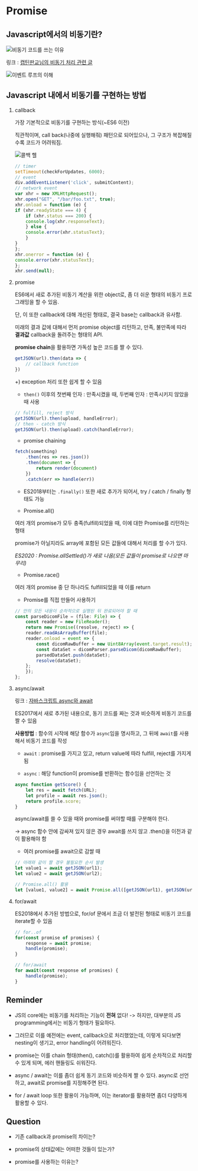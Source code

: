 # Promise

## Javascript에서의 비동기란?

![비동기 코드를 쓰는 이유](https://res.cloudinary.com/practicaldev/image/fetch/s--IB0Ikc71--/c_imagga_scale,f_auto,fl_progressive,h_900,q_auto,w_1600/https://cl.ly/3N0P302P0H2g/Image%25202018-07-19%2520at%25209.16.55%2520AM.png)

링크 : [캡틴판교님의 비동기 처리 관련 글](https://joshua1988.github.io/web-development/javascript/javascript-asynchronous-operation)

![이벤트 루프의 이해](https://poiemaweb.com/img/event-loop.png)

## Javascript 내에서 비동기를 구현하는 방법

1. callback

    가장 기본적으로 비동기를 구현하는 방식(~ES6 이전)

    직관적이며, call back(나중에 실행해줘) 패턴으로 되어있으나, 그 구조가 복잡해질 수록 코드가 어려워짐.

    ![콜백 헬](https://img1.daumcdn.net/thumb/R800x0/?scode=mtistory2&fname=https%3A%2F%2Ft1.daumcdn.net%2Fcfile%2Ftistory%2F2362E03357889CBE1D)


    ```javascript
    // timer
    setTimeout(checkForUpdates, 6000);
    // event
    div.addEventListener('click', submitContent);
    // network event
    var xhr = new XMLHttpRequest();
    xhr.open("GET", "/bar/foo.txt", true);
    xhr.onload = function (e) {
    if (xhr.readyState === 4) {
        if (xhr.status === 200) {
        console.log(xhr.responseText);
        } else {
        console.error(xhr.statusText);
        }
    }
    };
    xhr.onerror = function (e) {
    console.error(xhr.statusText);
    };
    xhr.send(null); 
    ```

2. promise

    ES6에서 새로 추가된 비동기 계산을 위한 object로, 좀 더 쉬운 형태의 비동기 프로그래밍을 할 수 있음.

    단, 이 또한 callback에 대해 개선된 형태로, 결국 base는 callback과 유사함.

    미래의 결과 값에 대해서 먼저 promise object를 리턴하고, 만족, 불만족에 따라 **결과값** callback을 돌려주는 형태의 API.

    **promise chain**을 활용하면 가독성 높은 코드를 짤 수 있다.

    ```javascript
    getJSON(url).then(data => {
        // callback function
    })
    ```

    +) exception 처리 또한 쉽게 할 수 있음

    - `then()` 이후의 첫번째 인자 : 만족시켰을 때, 두번째 인자 : 만족시키지 않았을 때 사용

    ```javascript
    // fulfill, reject 방식
    getJSON(url).then(upload, handleError);
    // then - catch 방식
    getJSON(url).then(upload).catch(handleError);

    ```

    - promise chaining

    ```javascript
    fetch(something)
        .then(res => res.json())
        .then(document => {
            return render(document)
        })
        .catch(err => handle(err))
    ```

    - ES2018부터는 `.finally()` 또한 새로 추가가 되어서, try / catch / finally 형태도 가능

    - Promise.all()

    여러 개의 promise가 모두 충족(fulfill)되었을 때, 이에 대한 Promise를 리턴하는 형태

    promise가 아닐지라도 array에 포함된 모든 값들에 대해서 처리를 할 수가 있다.

    *ES2020 : Promise.allSettled()가 새로 나옴(모든 값들이 promise로 나오면 마무리)*

    - Promise.race()

    여러 개의 promise 중 단 하나라도 fulfill되었을 때 이를 return

    - Promise를 직접 만들어 사용하기

    ```javascript
    // 안의 모든 내용이 순차적으로 실행된 뒤 완료되어야 할 때
    const parseDicomFile = (file: File) => {
        const reader = new FileReader();
        return new Promise((resolve, reject) => {
        reader.readAsArrayBuffer(file);
        reader.onload = event => {
            const dicomRawBuffer = new Uint8Array(event.target.result);
            const dataSet = dicomParser.parseDicom(dicomRawBuffer);
            parsedDataSet.push(dataSet);
            resolve(dataSet);
        };
        });
    };
    ```

3. async/await

    링크 : [자바스크립트 async와 await](https://joshua1988.github.io/web-development/javascript/js-async-await/)

    ES2017에서 새로 추가된 내용으로, 동기 코드를 짜는 것과 비슷하게 비동기 코드를 짤 수 있음

    **사용방법** : 함수의 시작에 해당 함수가 `async`임을 명시하고, 그 뒤에 `await`를 사용해서 비동기 코드를 작성

    - `await` : promise를 가지고 있고, return value에 따라 fulfill, reject를 가지게 됨

    - `async` : 해당 function이 promise를 반환하는 함수임을 선언하는 것

    ```javascript
    async function getScore() {
        let res = await fetch(URL);
        let profile = await res.json();
        return profile.score;
    }
    ```

    async/await를 쓸 수 있을 때와 promise를 써야할 때를 구분해야 한다.

    -> async 함수 안에 감싸져 있지 않은 경우 await를 쓰지 않고 .then()을 이전과 같이 활용해야 함

    - 여러 promise를 await으로 감쌀 때

    ```js
    // 아래와 같이 짤 경우 불필요한 순서 발생
    let value1 = await getJSON(url1);
    let value2 = await getJSON(url2);

    // Promise.all() 활용
    let [value1, value2] = await Promise.all([getJSON(url1), getJSON(url2)])
    ```

4. for/await

    ES2018에서 추가된 방법으로, for/of 문에서 조금 더 발전된 형태로 비동기 코드를 iterate할 수 있음

    ```js
    // for..of
    for(const promise of promises) {
        response = await promise;
        handle(promise);
    }

    // for/await
    for await(const response of promises) {
        handle(promise);
    }
    ```

## Reminder

- JS의 core에는 비동기를 처리하는 기능이 **전혀** 없다! -> 하지만, 대부분의 JS programming에서는 비동기 형태가 필요하다.

- 그러므로 이를 예전에는 event, callback으로 처리했었는데, 이렇게 되다보면 nesting이 생기고, error handling이 어려워진다.

- promise는 이를 chain 형태(then(), catch())를 활용하여 쉽게 순차적으로 처리할 수 있게 되며, 에러 핸들링도 쉬워진다.

- async / await는 이를 좀더 쉽게 동기 코드와 비슷하게 짤 수 있다. async로 선언하고, await로 promise를 지정해주면 된다.

- for / await loop 또한 활용이 가능하며, 이는 iterator를 활용하면 좀더 다양하게 활용할 수 있다.

## Question

- 기존 callback과 promise의 차이는?

- promise의 상태값에는 어떠한 것들이 있는가?

- promise를 사용하는 이유는?